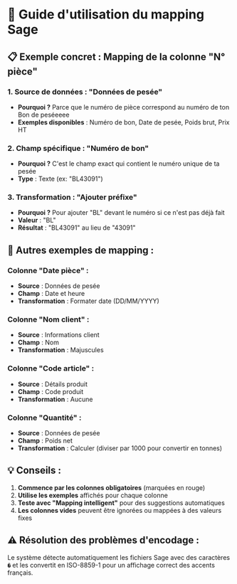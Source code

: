 # 🎯 Guide d'utilisation du mapping Sage

## 📋 Exemple concret : Mapping de la colonne "N° pièce"

### 1. **Source de données** : "Données de pesée"

- **Pourquoi ?** Parce que le numéro de pièce correspond au numéro de ton Bon de peséeeee
- **Exemples disponibles** : Numéro de bon, Date de pesée, Poids brut, Prix HT

### 2. **Champ spécifique** : "Numéro de bon"

- **Pourquoi ?** C'est le champ exact qui contient le numéro unique de ta pesée
- **Type** : Texte (ex: "BL43091")

### 3. **Transformation** : "Ajouter préfixe"

- **Pourquoi ?** Pour ajouter "BL" devant le numéro si ce n'est pas déjà fait
- **Valeur** : "BL"
- **Résultat** : "BL43091" au lieu de "43091"

## 🔄 Autres exemples de mapping :

### Colonne "Date pièce" :

- **Source** : Données de pesée
- **Champ** : Date et heure
- **Transformation** : Formater date (DD/MM/YYYY)

### Colonne "Nom client" :

- **Source** : Informations client
- **Champ** : Nom
- **Transformation** : Majuscules

### Colonne "Code article" :

- **Source** : Détails produit
- **Champ** : Code produit
- **Transformation** : Aucune

### Colonne "Quantité" :

- **Source** : Données de pesée
- **Champ** : Poids net
- **Transformation** : Calculer (diviser par 1000 pour convertir en tonnes)

## 💡 Conseils :

1. **Commence par les colonnes obligatoires** (marquées en rouge)
2. **Utilise les exemples** affichés pour chaque colonne
3. **Teste avec "Mapping intelligent"** pour des suggestions automatiques
4. **Les colonnes vides** peuvent être ignorées ou mappées à des valeurs fixes

## ⚠️ Résolution des problèmes d'encodage :

Le système détecte automatiquement les fichiers Sage avec des caractères `�` et les convertit en ISO-8859-1 pour un affichage correct des accents français.
